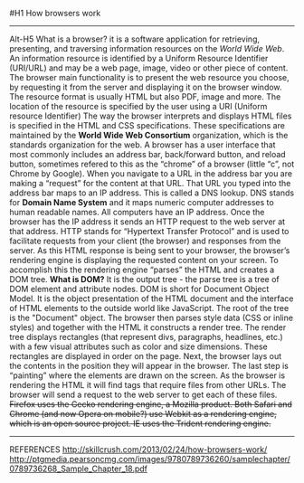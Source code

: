 #H1 How browsers work
**********
Alt-H5 What is a browser? 
it is a software application for retrieving, presenting, and traversing information resources on the *World Wide Web*. 
 An information resource is identified by a Uniform Resource Identifier (URI/URL) and may be a web page, image, video or other piece of content.
 The browser main functionality is to present the web resource you choose, by requesting it from the server and displaying it on the browser window. The resource format is usually HTML but also PDF, image and more. The location of the resource is specified by the user using a URI (Uniform resource Identifier)
 The way the browser interprets and displays HTML files is specified in the HTML and CSS specifications. These specifications are maintained by the **World Wide Web Consortium** organization, which is the standards organization for the web.
A browser has a user interface that most commonly includes an address bar, back/forward button, and reload button, sometimes refered to this as the “chrome”  of a browser (little “c”, not Chrome by Google). When you navigate to a URL in the address bar you are making a “request” for the content at that URL.
That URL you typed into the address bar maps to an IP address. This is called a DNS lookup. DNS stands for __Domain Name System__ and it maps numeric computer addresses to human readable names. All computers have an IP address. Once the browser has the IP address it sends an HTTP request to the web server at that address. HTTP stands for “Hypertext Transfer Protocol” and is used to facilitate requests from your client (the browser) and responses from the server. As this HTML response is being sent to your browser, the browser’s rendering engine is displaying the requested content on your screen. To accomplish this the rendering engine “parses” the HTML and creates a DOM tree.
__What is DOM?__ It is the output tree - the parse tree is a tree of DOM element and attribute nodes. DOM is short for Document Object Model. It is the object presentation of the HTML document and the interface of HTML elements to the outside world like JavaScript. The root of the tree is the "Document" object.
The browser then parses style data (CSS or inline styles) and together with the HTML it constructs a render tree. The render tree displays rectangles (that represent divs, paragraphs, headlines, etc.) with a few visual attributes such as color and size dimensions. These rectangles are displayed in order on the page. Next, the browser lays out the contents in the position they will appear in the browser. The last step is “painting” where the elements are drawn on the screen. As the browser is rendering the HTML it will find tags that require files from other URLs. The browser will send a request to the web server to get each of these files.
 ~~Firefox uses the Gecko rendering engine, a Mozilla product. Both Safari and Chrome (and now Opera on mobile?) use Webkit as a rendering engine, which is an open source project. IE uses the Trident rendering engine.~~


**********
REFERENCES
http://skillcrush.com/2013/02/24/how-browsers-work/
http://ptgmedia.pearsoncmg.com/images/9780789736260/samplechapter/0789736268_Sample_Chapter_18.pdf